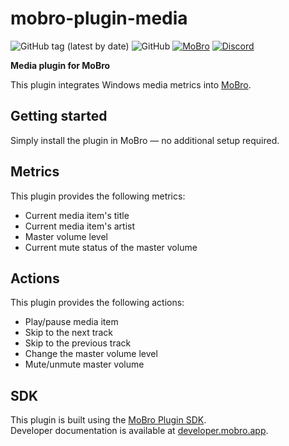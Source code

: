 # mobro-plugin-media

![GitHub tag (latest by date)](https://img.shields.io/github/v/tag/ModBros/mobro-plugin-media?label=version)
![GitHub](https://img.shields.io/github/license/ModBros/mobro-plugin-media)
[![MoBro](https://img.shields.io/badge/-MoBro-red.svg)](https://mobro.app)
[![Discord](https://img.shields.io/discord/620204412706750466.svg?color=7389D8&labelColor=6A7EC2&logo=discord&logoColor=ffffff&style=flat-square)](https://discord.com/invite/DSNX4ds)

**Media plugin for MoBro**

This plugin integrates Windows media metrics into [MoBro](https://mobro.app).

## Getting started

Simply install the plugin in MoBro — no additional setup required.

## Metrics

This plugin provides the following metrics:

- Current media item's title
- Current media item's artist
- Master volume level
- Current mute status of the master volume

## Actions

This plugin provides the following actions:

- Play/pause media item
- Skip to the next track
- Skip to the previous track
- Change the master volume level
- Mute/unmute master volume

## SDK

This plugin is built using the [MoBro Plugin SDK](https://github.com/ModBros/mobro-plugin-sdk).  
Developer documentation is available at [developer.mobro.app](https://developer.mobro.app).
